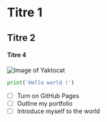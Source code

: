 # Titre 1
## Titre 2
#### Titre 4

![Image of Yaktocat](https://octodex.github.com/images/yaktocat.png)

```python
print('Hello world !')
```

- [ ] Turn on GitHub Pages
- [ ] Outline my portfolio
- [ ] Introduce myself to the world
